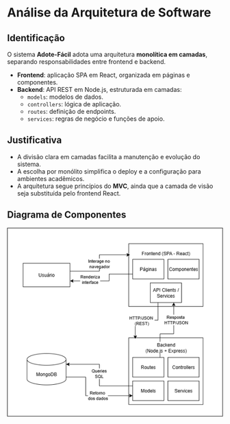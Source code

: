 # Análise da Arquitetura de Software

## Identificação
O sistema **Adote-Fácil** adota uma arquitetura **monolítica em camadas**, 
separando responsabilidades entre frontend e backend.

- **Frontend**: aplicação SPA em React, organizada em páginas e componentes.
- **Backend**: API REST em Node.js, estruturada em camadas:
  - `models`: modelos de dados.
  - `controllers`: lógica de aplicação.
  - `routes`: definição de endpoints.
  - `services`: regras de negócio e funções de apoio.

## Justificativa
- A divisão clara em camadas facilita a manutenção e evolução do sistema.
- A escolha por monólito simplifica o deploy e a configuração para ambientes acadêmicos.
- A arquitetura segue princípios do **MVC**, ainda que a camada de visão seja substituída pelo frontend React.

## Diagrama de Componentes
![Diagrama da Arquitetura](img/arquitetura.png)